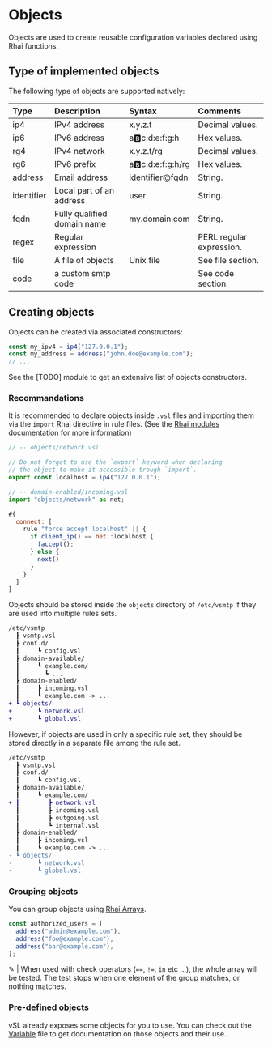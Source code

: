 # Objects

Objects are used to create reusable configuration variables declared using Rhai functions. 

## Type of implemented objects

The following type of objects are supported natively:

| Type    | Description                 | Syntax                | Comments                 |
| :------ | :-------------------------- | :-------------------- | :----------------------- |
| ip4     | IPv4 address                | x.y.z.t               | Decimal values.          |
| ip6     | IPv6 address                | a:b:c:d:e:f:g:h       | Hex values.              |
| rg4     | IPv4 network                | x.y.z.t/rg            | Decimal values.          |
| rg6     | IPv6 prefix                 | a:b:c:d:e:f:g:h/rg    | Hex values.              |
| address | Email address               | identifier@fqdn            | String.                  |
| identifier   | Local part of an address    | user                  | String.                  |
| fqdn    | Fully qualified domain name | my&#46;domain&#46;com | String.                  |
| regex   | Regular expression          |                       | PERL regular expression. |
| file    | A file of objects           | Unix file             | See file section.        |
| code    | a custom smtp code          |                       | See code section.        |

## Creating objects

Objects can be created via associated constructors:

```js
const my_ipv4 = ip4("127.0.0.1");
const my_address = address("john.doe@example.com");
// ...
```

See the [TODO] module to get an extensive list of objects constructors.

### Recommandations

It is recommended to declare objects inside `.vsl` files and importing them via the `import` Rhai directive in rule files. (See the [Rhai modules](https://rhai.rs/book/language/modules/index.html) documentation for more information)

```js
// -- objects/network.vsl

// Do not forget to use the `export` keyword when declaring
// the object to make it accessible trough `import`.
export const localhost = ip4("127.0.0.1");
```

```js
// -- domain-enabled/incoming.vsl
import "objects/network" as net;

#{
  connect: [
    rule "force accept localhost" || {
      if client_ip() == net::localhost {
        faccept();
      } else {
        next()
      }
    }
  ]
}
```

Objects should be stored inside the `objects` directory of `/etc/vsmtp` if they are used into multiple rules sets.


```diff
/etc/vsmtp
  ┣ vsmtp.vsl
  ┣ conf.d/
  ┃     ┗ config.vsl
  ┣ domain-available/
  ┃     ┗ example.com/
  ┃       ┗ ...
  ┣ domain-enabled/
  ┃     ┣ incoming.vsl
  ┃     ┗ example.com -> ...
+ ┗ objects/
+       ┗ network.vsl
+       ┗ global.vsl
```

However, if objects are used in only a specific rule set, they should be stored directly in a separate file among the rule set.

```diff
/etc/vsmtp
  ┣ vsmtp.vsl
  ┣ conf.d/
  ┃     ┗ config.vsl
  ┣ domain-available/
  ┃     ┗ example.com/
+ ┃        ┣ network.vsl
  ┃        ┣ incoming.vsl
  ┃        ┣ outgoing.vsl
  ┃        ┗ internal.vsl
  ┣ domain-enabled/
  ┃     ┣ incoming.vsl
  ┃     ┗ example.com -> ...
- ┗ objects/
-       ┗ network.vsl
-       ┗ global.vsl
```

### Grouping objects

You can group objects using [Rhai Arrays](https://rhai.rs/book/language/arrays.html#arrays).

```js
const authorized_users = [
  address("admin@example.com"),
  address("foo@example.com"),
  address("bar@example.com"),
];
```

&#9998; | When used with check operators (`==`, `!=`, `in` etc ...), the whole array will be tested. The test stops when one element of the group matches, or nothing matches.


### Pre-defined objects

vSL already exposes some objects for you to use. You can check out the [Variable](/src/ref/vSL/variables.md) file to get documentation on those objects and their use.

<!--
// TODO: Move the following descriptions to their corresponding doc comments.

### About files

File objects are standard text files containing values delimited by CRLF.
Only one type of object is authorized in one file.

```shell
cat /etc/vsmtp/config/local_mta.txt
# 192.168.1.10
# 192.168.1.12
# 10.3.4.240
```

```js
export const local_MTA = file("/etc/vsmtp/config/local_mta.txt", "ip4");
```

### About codes

custom codes can be declared with the following syntax.

```js
const code554 = code(554, "Relay access denied");

// You can also create enhanced codes.
const code554_7_1 = code(554, "5.7.1", "Relay access denied");

// Use the code with rule statuses. `deny`, `info`, `accept` & `faccept` functions can take any code as parameter.
deny(code554);
deny(code554_7_1);
info(code554_7_1);
``` -->